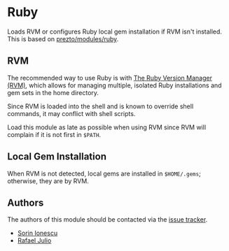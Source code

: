 # Ruby

Loads RVM or configures Ruby local gem installation if RVM isn't installed. This is based on [prezto/modules/ruby](https://github.com/sorin-ionescu/prezto/tree/master/modules/ruby).

## RVM

The recommended way to use Ruby is with [The Ruby Version Manager (RVM)](https://rvm.io), which allows for managing multiple, isolated Ruby installations and gem sets in the home directory.

Since RVM is loaded into the shell and is known to override shell commands, it
may conflict with shell scripts.

Load this module as late as possible when using RVM since RVM will complain if
it is not first in `$PATH`.

## Local Gem Installation

When RVM is not detected, local gems are installed in `$HOME/.gems`; otherwise, they are by RVM.

## Authors

The authors of this module should be contacted via the [issue tracker](https://github.com/rafifos/ruby/issues).

- [Sorin Ionescu](https://github.com/sorin-ionescu)
- [Rafael Julio](https://github.com/rafifos)
